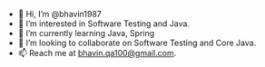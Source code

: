- 👋 Hi, I’m @bhavin1987
- 👀 I’m interested in Software Testing and Java.
- 🌱 I’m currently learning Java, Spring
- 💞️ I’m looking to collaborate on Software Testing and Core Java.
- 📫 Reach me at bhavin.qa100@gmail.com.

<!---
bhavin1987/bhavin1987 is a ✨ special ✨ repository because its `README.md` (this file) appears on your GitHub profile.
You can click the Preview link to take a look at your changes.
--->
